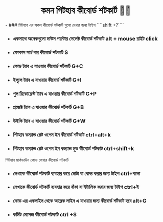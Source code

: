 <h1 align="center">কমন গিটহাব কীবোর্ড শটকার্ট 🐱‍👤</h1>
- ###  গিটহাব  এর সকল কীবোর্ড শটকার্ট গুলো দেখার জন্য টাইপ   ````shift +?````

- ###   একসাথে অনেকগুলো মাউস পয়ন্টার সেলেক্ট  কীবোর্ড শর্টকাট  alt + mouse রাইট click

- ### ফোকাস সার্চ বার কীবোর্ড শটকার্ট  S

- ### কোড ট্যাব এ যাওয়ার কীবোর্ড শর্টকার্ট  G+C

- ### ইস্যুস ট্যাব এ যাওয়ার কীবোর্ড শর্টকার্ট  G+I

- ### পুল রিকোয়েস্ট ট্যাব এ যাওয়ার কীবোর্ড শর্টকার্ট  G+P

- ### প্রজেক্ট  ট্যাব এ যাওয়ার কীবোর্ড শর্টকার্ট  G+B

- ### উইকি  ট্যাব এ যাওয়ার কীবোর্ড শর্টকার্ট  G+W

- ###  গিটহাব কম্যান্ড প্লেট ওপেন ইন  কীবোর্ড শর্টকাট  ctrl+alt+k

- ###  গিটহাব কম্যান্ড প্লেট ওপেন ইন কম্যান্ড মুড কীবোর্ড শর্টকাট  ctrl+shift+k



গিটহাব মার্কডাউন কোড লেখার কীবোর্ড শটকার্ট
- ###  লেখাকে কীবোর্ড শটকার্ট ব্যবহার করে মোটা বা বোল্ড করার জন্য টাইপ ctrl+বলো


- ###  লেখাকে কীবোর্ড শটকার্ট ব্যবহার করে বাঁকা বা ইটালিক করার জন্য টাইপ ctrl+ই

- ###  কোড এর একলাইন থেকে আরেক লাইন এ যাওয়ার জন্য কীবোর্ড শর্টকাট হবে alt+G

- ###  কমিট মেসেজ কীবোর্ড শটকার্ট  ctrl +S
